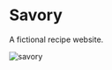 # Savory
A fictional recipe website.

![savory](https://user-images.githubusercontent.com/33905131/129444467-96e118d8-b095-4005-ba0e-e0fbbd75a1be.gif)
